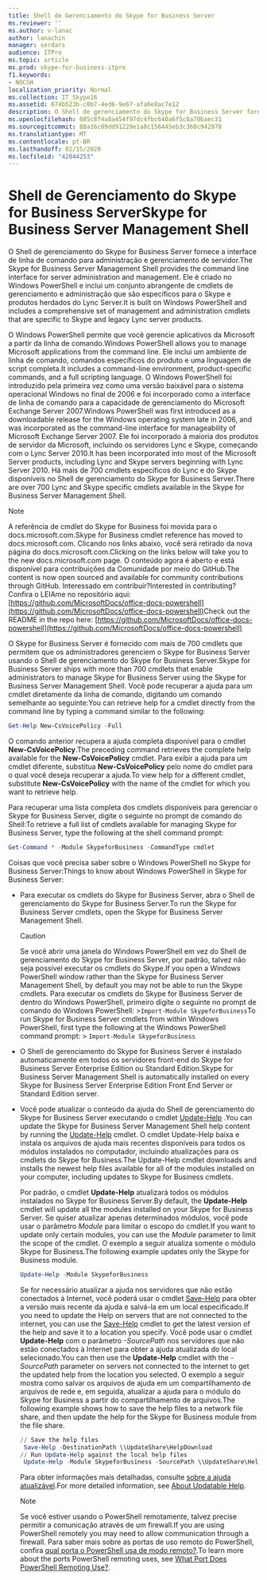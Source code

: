 ```yaml
---
title: Shell de Gerenciamento do Skype for Business Server
ms.reviewer: ''
ms.author: v-lanac
author: lanachin
manager: serdars
audience: ITPro
ms.topic: article
ms.prod: skype-for-business-itpro
f1.keywords:
- NOCSH
localization_priority: Normal
ms.collection: IT_Skype16
ms.assetid: 674b523b-c0b7-4ed6-9e67-afa6e8ac7e12
description: O Shell de gerenciamento do Skype for Business Server fornece a interface de linha de comando para administração e gerenciamento de servidor. Ele é criado no Windows PowerShell e inclui um conjunto abrangente de cmdlets de gerenciamento e administração que são específicos para o Skype e produtos herdados do Lync Server.
ms.openlocfilehash: 085c8f4a8a454f97dc4fbc640a6f5c8a70baec31
ms.sourcegitcommit: 88a16c09dd91229e1a8c156445eb3c360c942978
ms.translationtype: MT
ms.contentlocale: pt-BR
ms.lasthandoff: 02/15/2020
ms.locfileid: "42044253"
---
```

# <a name="skype-for-business-server-management-shell"></a><span data-ttu-id="1c54f-104">Shell de Gerenciamento do Skype for Business Server</span><span class="sxs-lookup"><span data-stu-id="1c54f-104">Skype for Business Server Management Shell</span></span>
 
<span data-ttu-id="1c54f-105">O Shell de gerenciamento do Skype for Business Server fornece a interface de linha de comando para administração e gerenciamento de servidor.</span><span class="sxs-lookup"><span data-stu-id="1c54f-105">The Skype for Business Server Management Shell provides the command line interface for server administration and management.</span></span> <span data-ttu-id="1c54f-106">Ele é criado no Windows PowerShell e inclui um conjunto abrangente de cmdlets de gerenciamento e administração que são específicos para o Skype e produtos herdados do Lync Server.</span><span class="sxs-lookup"><span data-stu-id="1c54f-106">It is built on Windows PowerShell and includes a comprehensive set of management and administration cmdlets that are specific to Skype and legacy Lync server products.</span></span>
  
<span data-ttu-id="1c54f-107">O Windows PowerShell permite que você gerencie aplicativos da Microsoft a partir da linha de comando.</span><span class="sxs-lookup"><span data-stu-id="1c54f-107">Windows PowerShell allows you to manage Microsoft applications from the command line.</span></span> <span data-ttu-id="1c54f-108">Ele inclui um ambiente de linha de comando, comandos específicos do produto e uma linguagem de script completa.</span><span class="sxs-lookup"><span data-stu-id="1c54f-108">It includes a command-line environment, product-specific commands, and a full scripting language.</span></span> <span data-ttu-id="1c54f-109">O Windows PowerShell foi introduzido pela primeira vez como uma versão baixável para o sistema operacional Windows no final de 2006 e foi incorporado como a interface de linha de comando para a capacidade de gerenciamento do Microsoft Exchange Server 2007.</span><span class="sxs-lookup"><span data-stu-id="1c54f-109">Windows PowerShell was first introduced as a downloadable release for the Windows operating system late in 2006, and was incorporated as the command-line interface for manageability of Microsoft Exchange Server 2007.</span></span> <span data-ttu-id="1c54f-110">Ele foi incorporado à maioria dos produtos de servidor da Microsoft, incluindo os servidores Lync e Skype, começando com o Lync Server 2010.</span><span class="sxs-lookup"><span data-stu-id="1c54f-110">It has been incorporated into most of the Microsoft Server products, including Lync and Skype servers beginning with Lync Server 2010.</span></span> <span data-ttu-id="1c54f-111">Há mais de 700 cmdlets específicos do Lync e do Skype disponíveis no Shell de gerenciamento do Skype for Business Server.</span><span class="sxs-lookup"><span data-stu-id="1c54f-111">There are over 700 Lync and Skype specific cmdlets available in the Skype for Business Server Management Shell.</span></span>
  
> [!NOTE]
> <span data-ttu-id="1c54f-112">A referência de cmdlet do Skype for Business foi movida para o docs.microsoft.com.</span><span class="sxs-lookup"><span data-stu-id="1c54f-112">Skype for Business cmdlet reference has moved to docs.microsoft.com.</span></span> <span data-ttu-id="1c54f-113">Clicando nos links abaixo, você será retirado da nova página do docs.microsoft.com.</span><span class="sxs-lookup"><span data-stu-id="1c54f-113">Clicking on the links below will take you to the new docs.microsoft.com page.</span></span> <span data-ttu-id="1c54f-114">O conteúdo agora é aberto e está disponível para contribuições da Comunidade por meio do GitHub.</span><span class="sxs-lookup"><span data-stu-id="1c54f-114">The content is now open sourced and available for community contributions through GitHub.</span></span> <span data-ttu-id="1c54f-115">Interessado em contribuir?</span><span class="sxs-lookup"><span data-stu-id="1c54f-115">Interested in contributing?</span></span> <span data-ttu-id="1c54f-116">Confira o LEIAme no repositório aqui:[https://github.com/MicrosoftDocs/office-docs-powershell](https://github.com/MicrosoftDocs/office-docs-powershell)</span><span class="sxs-lookup"><span data-stu-id="1c54f-116">Check out the README in the repo here: [https://github.com/MicrosoftDocs/office-docs-powershell](https://github.com/MicrosoftDocs/office-docs-powershell)</span></span>
  
<span data-ttu-id="1c54f-117">O Skype for Business Server é fornecido com mais de 700 cmdlets que permitem que os administradores gerenciem o Skype for Business Server usando o Shell de gerenciamento do Skype for Business Server.</span><span class="sxs-lookup"><span data-stu-id="1c54f-117">Skype for Business Server ships with more than 700 cmdlets that enable administrators to manage Skype for Business Server using the Skype for Business Server Management Shell.</span></span> <span data-ttu-id="1c54f-118">Você pode recuperar a ajuda para um cmdlet diretamente da linha de comando, digitando um comando semelhante ao seguinte:</span><span class="sxs-lookup"><span data-stu-id="1c54f-118">You can retrieve help for a cmdlet directly from the command line by typing a command similar to the following:</span></span>
  
```PowerShell
Get-Help New-CsVoicePolicy -Full
```

<span data-ttu-id="1c54f-119">O comando anterior recupera a ajuda completa disponível para o cmdlet **New-CsVoicePolicy**.</span><span class="sxs-lookup"><span data-stu-id="1c54f-119">The preceding command retrieves the complete help available for the **New-CsVoicePolicy** cmdlet.</span></span> <span data-ttu-id="1c54f-120">Para exibir a ajuda para um cmdlet diferente, substitua **New-CsVoicePolicy** pelo nome do cmdlet para o qual você deseja recuperar a ajuda.</span><span class="sxs-lookup"><span data-stu-id="1c54f-120">To view help for a different cmdlet, substitute **New-CsVoicePolicy** with the name of the cmdlet for which you want to retrieve help.</span></span>
  
<span data-ttu-id="1c54f-121">Para recuperar uma lista completa dos cmdlets disponíveis para gerenciar o Skype for Business Server, digite o seguinte no prompt de comando do Shell:</span><span class="sxs-lookup"><span data-stu-id="1c54f-121">To retrieve a full list of cmdlets available for managing Skype for Business Server, type the following at the shell command prompt:</span></span> 
  
```PowerShell
Get-Command * -Module SkypeforBusiness -CommandType cmdlet
```



<span data-ttu-id="1c54f-122">Coisas que você precisa saber sobre o Windows PowerShell no Skype for Business Server:</span><span class="sxs-lookup"><span data-stu-id="1c54f-122">Things to know about Windows PowerShell in Skype for Business Server:</span></span>
  
- <span data-ttu-id="1c54f-123">Para executar os cmdlets do Skype for Business Server, abra o Shell de gerenciamento do Skype for Business Server.</span><span class="sxs-lookup"><span data-stu-id="1c54f-123">To run the Skype for Business Server cmdlets, open the Skype for Business Server Management Shell.</span></span>
    
    > [!CAUTION]
    > <span data-ttu-id="1c54f-124">Se você abrir uma janela do Windows PowerShell em vez do Shell de gerenciamento do Skype for Business Server, por padrão, talvez não seja possível executar os cmdlets do Skype.</span><span class="sxs-lookup"><span data-stu-id="1c54f-124">If you open a Windows PowerShell window rather than the Skype for Business Server Management Shell, by default you may not be able to run the Skype cmdlets.</span></span> <span data-ttu-id="1c54f-125">Para executar os cmdlets do Skype for Business Server de dentro do Windows PowerShell, primeiro digite o seguinte no prompt de comando do Windows PowerShell: >`Import-Module SkypeforBusiness`</span><span class="sxs-lookup"><span data-stu-id="1c54f-125">To run Skype for Business Server cmdlets from within Windows PowerShell, first type the following at the Windows PowerShell command prompt: >  `Import-Module SkypeforBusiness`</span></span>
  
- <span data-ttu-id="1c54f-126">O Shell de gerenciamento do Skype for Business Server é instalado automaticamente em todos os servidores front-end do Skype for Business Server Enterprise Edition ou Standard Edition.</span><span class="sxs-lookup"><span data-stu-id="1c54f-126">Skype for Business Server Management Shell is automatically installed on every Skype for Business Server Enterprise Edition Front End Server or Standard Edition server.</span></span>
    
- <span data-ttu-id="1c54f-127">Você pode atualizar o conteúdo da ajuda do Shell de gerenciamento do Skype for Business Server executando o cmdlet [Update-Help](https://technet.microsoft.com/library/hh849720.aspx) .</span><span class="sxs-lookup"><span data-stu-id="1c54f-127">You can update the Skype for Business Server Management Shell help content by running the [Update-Help](https://technet.microsoft.com/library/hh849720.aspx) cmdlet.</span></span> <span data-ttu-id="1c54f-128">O cmdlet Update-Help baixa e instala os arquivos de ajuda mais recentes disponíveis para todos os módulos instalados no computador, incluindo atualizações para os cmdlets do Skype for Business.</span><span class="sxs-lookup"><span data-stu-id="1c54f-128">The Update-Help cmdlet downloads and installs the newest help files available for all of the modules installed on your computer, including updates to Skype for Business cmdlets.</span></span>
    
    <span data-ttu-id="1c54f-129">Por padrão, o cmdlet **Update-Help** atualizará todos os módulos instalados no Skype for Business Server.</span><span class="sxs-lookup"><span data-stu-id="1c54f-129">By default, the **Update-Help** cmdlet will update all the modules installed on your Skype for Business Server.</span></span> <span data-ttu-id="1c54f-130">Se quiser atualizar apenas determinados módulos, você pode usar o parâmetro _Module_ para limitar o escopo do cmdlet.</span><span class="sxs-lookup"><span data-stu-id="1c54f-130">If you want to update only certain modules, you can use the _Module_ parameter to limit the scope of the cmdlet.</span></span> <span data-ttu-id="1c54f-131">O exemplo a seguir atualiza somente o módulo Skype for Business.</span><span class="sxs-lookup"><span data-stu-id="1c54f-131">The following example updates only the Skype for Business module.</span></span>
    
  ```PowerShell
  Update-Help -Module SkypeforBusiness
  ```

    <span data-ttu-id="1c54f-132">Se for necessário atualizar a ajuda nos servidores que não estão conectados à Internet, você poderá usar o cmdlet [Save-Help](https://technet.microsoft.com/library/hh849724.aspx) para obter a versão mais recente da ajuda e salvá-la em um local especificado.</span><span class="sxs-lookup"><span data-stu-id="1c54f-132">If you need to update the Help on servers that are not connected to the internet, you can use the [Save-Help](https://technet.microsoft.com/library/hh849724.aspx) cmdlet to get the latest version of the help and save it to a location you specify.</span></span> <span data-ttu-id="1c54f-133">Você pode usar o cmdlet **Update-Help** com o parâmetro _-SourcePath_ nos servidores que não estão conectados à Internet para obter a ajuda atualizada do local selecionado.</span><span class="sxs-lookup"><span data-stu-id="1c54f-133">You can then use the **Update-Help** cmdlet with the _-SourcePath_ parameter on servers not connected to the internet to get the updated help from the location you selected.</span></span> <span data-ttu-id="1c54f-134">O exemplo a seguir mostra como salvar os arquivos de ajuda em um compartilhamento de arquivos de rede e, em seguida, atualizar a ajuda para o módulo do Skype for Business a partir do compartilhamento de arquivos.</span><span class="sxs-lookup"><span data-stu-id="1c54f-134">The following example shows how to save the help files to a network file share, and then update the help for the Skype for Business module from the file share.</span></span>
    
  ```PowerShell
  // Save the help files
   Save-Help -DestinationPath \\UpdateShare\HelpDownload
  // Run Update-Help against the local help files
   Update-Help -Module SkypeforBusiness -SourcePath \\UpdateShare\HelpDownload
  ```

    <span data-ttu-id="1c54f-135">Para obter informações mais detalhadas, consulte [sobre a ajuda atualizável](https://technet.microsoft.com/library/hh847735.aspx).</span><span class="sxs-lookup"><span data-stu-id="1c54f-135">For more detailed information, see [About Updatable Help](https://technet.microsoft.com/library/hh847735.aspx).</span></span>
    
    > [!NOTE]
    > <span data-ttu-id="1c54f-136">Se você estiver usando o PowerShell remotamente, talvez precise permitir a comunicação através de um firewall.</span><span class="sxs-lookup"><span data-stu-id="1c54f-136">If you are using PowerShell remotely you may need to allow communication through a firewall.</span></span> <span data-ttu-id="1c54f-137">Para saber mais sobre as portas de uso remoto do PowerShell, confira [qual porta o PowerShell usa de modo remoto?](https://blogs.technet.microsoft.com/christwe/2012/06/20/what-port-does-powershell-remoting-use/).</span><span class="sxs-lookup"><span data-stu-id="1c54f-137">To learn more about the ports PowerShell remoting uses, see [What Port Does PowerShell Remoting Use?](https://blogs.technet.microsoft.com/christwe/2012/06/20/what-port-does-powershell-remoting-use/).</span></span>
    

